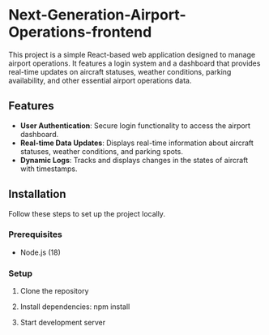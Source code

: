 # Next-Generation-Airport-Operations-frontend

This project is a simple React-based web application designed to manage airport operations. It features a login system and a dashboard that provides real-time updates on aircraft statuses, weather conditions, parking availability, and other essential airport operations data.

## Features

- **User Authentication**: Secure login functionality to access the airport dashboard.
- **Real-time Data Updates**: Displays real-time information about aircraft statuses, weather conditions, and parking spots.
- **Dynamic Logs**: Tracks and displays changes in the states of aircraft with timestamps.

## Installation

Follow these steps to set up the project locally.

### Prerequisites

- Node.js (18)

### Setup

1. Clone the repository

2. Install dependencies:
   npm install
   
3. Start development server
   ```npm run dev
   
